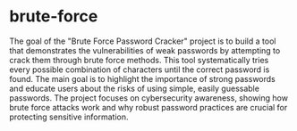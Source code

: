 # brute-force
The goal of the "Brute Force Password Cracker" project is to build a tool that demonstrates the vulnerabilities of weak passwords by attempting to crack them through brute force methods. This tool systematically tries every possible combination of characters until the correct password is found. The main goal is to highlight the importance of strong passwords and educate users about the risks of using simple, easily guessable passwords. The project focuses on cybersecurity awareness, showing how brute force attacks work and why robust password practices are crucial for protecting sensitive information.
